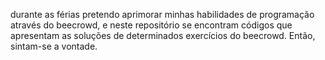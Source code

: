 durante as férias pretendo aprimorar minhas habilidades de programação através do beecrowd, e neste repositório se encontram códigos que apresentam as soluções de determinados exercícios do beecrowd. Então, sintam-se a vontade.
